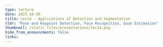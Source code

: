```yaml
---
type: lecture
date: 2023-10-30
title: Lec14 - Applications of Detection and Segmentation
tldr: "Pose and Keypoint Detection, Face Recognition, Gaze Estimation"
thumbnail: /static_files/presentations/lec14.png
hide_from_announcments: false
links:
---
```

